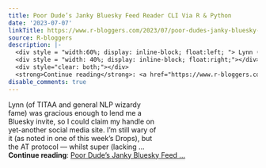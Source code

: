 ```yaml
---
title: Poor Dude’s Janky Bluesky Feed Reader CLI Via R & Python
date: '2023-07-07'
linkTitle: https://www.r-bloggers.com/2023/07/poor-dudes-janky-bluesky-feed-reader-cli-via-r-python/
source: R-bloggers
description: |-
  <div style = "width:60%; display: inline-block; float:left; "> Lynn (of TITAA and general NLP wizardy fame) was gracious enough to lend me a Bluesky invite, so I could claim my handle on yet-another social media site. I’m still wary of it (as noted in one of this week’s Drops), but the AT protocol — whilst super (lacking ...</div>
  <div style = "width: 40%; display: inline-block; float:right;"></div>
  <div style="clear: both;"></div>
  <strong>Continue reading</strong>: <a href="https://www.r-bloggers.com/2023/07/poor-dudes-janky-bluesky-feed-reader-cli-via-r-python/">Poor Dude’s Janky Bluesky Feed  ...
disable_comments: true
---
```

<div style = "width:60%; display: inline-block; float:left; "> Lynn (of TITAA and general NLP wizardy fame) was gracious enough to lend me a Bluesky invite, so I could claim my handle on yet-another social media site. I’m still wary of it (as noted in one of this week’s Drops), but the AT protocol — whilst super (lacking ...</div>
<div style = "width: 40%; display: inline-block; float:right;"></div>
<div style="clear: both;"></div>
<strong>Continue reading</strong>: <a href="https://www.r-bloggers.com/2023/07/poor-dudes-janky-bluesky-feed-reader-cli-via-r-python/">Poor Dude’s Janky Bluesky Feed  ...